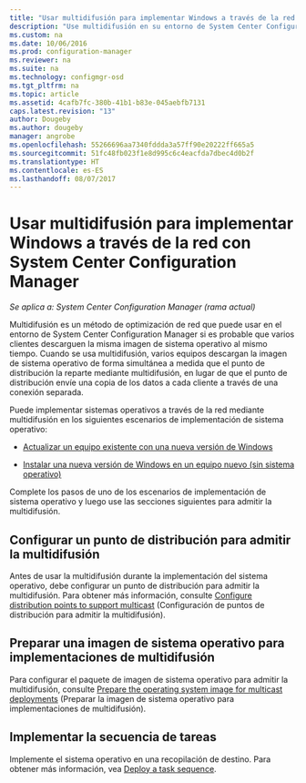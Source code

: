 ```yaml
---
title: "Usar multidifusión para implementar Windows a través de la red | Microsoft Docs"
description: "Use multidifusión en su entorno de System Center Configuration Manager para que varios equipos puedan descargar simultáneamente la imagen de sistema operativo."
ms.custom: na
ms.date: 10/06/2016
ms.prod: configuration-manager
ms.reviewer: na
ms.suite: na
ms.technology: configmgr-osd
ms.tgt_pltfrm: na
ms.topic: article
ms.assetid: 4cafb7fc-380b-41b1-b83e-045aebfb7131
caps.latest.revision: "13"
author: Dougeby
ms.author: dougeby
manager: angrobe
ms.openlocfilehash: 55266696aa7340fddda3a57ff90e20222ff665a5
ms.sourcegitcommit: 51fc48fb023f1e8d995c6c4eacfda7dbec4d0b2f
ms.translationtype: HT
ms.contentlocale: es-ES
ms.lasthandoff: 08/07/2017
---
```

# <a name="use-multicast-to-deploy-windows-over-the-network-with-system-center-configuration-manager"></a>Usar multidifusión para implementar Windows a través de la red con System Center Configuration Manager

*Se aplica a: System Center Configuration Manager (rama actual)*

Multidifusión es un método de optimización de red que puede usar en el entorno de System Center Configuration Manager si es probable que varios clientes descarguen la misma imagen de sistema operativo al mismo tiempo. Cuando se usa multidifusión, varios equipos descargan la imagen de sistema operativo de forma simultánea a medida que el punto de distribución la reparte mediante multidifusión, en lugar de que el punto de distribución envíe una copia de los datos a cada cliente a través de una conexión separada.  

 Puede implementar sistemas operativos a través de la red mediante multidifusión en los siguientes escenarios de implementación de sistema operativo:  

-   [Actualizar un equipo existente con una nueva versión de Windows](refresh-an-existing-computer-with-a-new-version-of-windows.md)  

-   [Instalar una nueva versión de Windows en un equipo nuevo (sin sistema operativo)](install-new-windows-version-new-computer-bare-metal.md)  

 Complete los pasos de uno de los escenarios de implementación de sistema operativo y luego use las secciones siguientes para admitir la multidifusión.  

##  <a name="BKMK_Configure"></a> Configurar un punto de distribución para admitir la multidifusión  
 Antes de usar la multidifusión durante la implementación del sistema operativo, debe configurar un punto de distribución para admitir la multidifusión. Para obtener más información, consulte [Configure distribution points to support multicast](../get-started/prepare-site-system-roles-for-operating-system-deployments.md#BKMK_DPMulticast) (Configuración de puntos de distribución para admitir la multidifusión).  

## <a name="prepare-an-operating-system-image-for-multicast-deployments"></a>Preparar una imagen de sistema operativo para implementaciones de multidifusión  
 Para configurar el paquete de imagen de sistema operativo para admitir la multidifusión, consulte [Prepare the operating system image for multicast deployments](../get-started/manage-operating-system-images.md#BKMK_OSImageMulticast) (Preparar la imagen de sistema operativo para implementaciones de multidifusión).  

##  <a name="BKMK_Deploy"></a> Implementar la secuencia de tareas  
 Implemente el sistema operativo en una recopilación de destino. Para obtener más información, vea [Deploy a task sequence](manage-task-sequences-to-automate-tasks.md#BKMK_DeployTS).  
